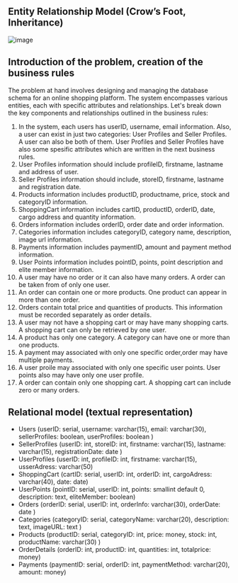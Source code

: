 ## Entity Relationship Model (Crow’s Foot, Inheritance)
![image](https://github.com/dilaygulru/Shopping-Database-With-WindowsForm/assets/123947023/b455bf63-6710-470d-962b-99b63ed6ca75)


 
## Introduction of the problem, creation of the business rules

The problem at hand involves designing and managing the database schema for an online shopping platform. The system encompasses various entities, each with specific attributes and relationships. Let's break down the key components and relationships outlined in the business rules:

1) In the system, each users has userID, username, email information. Also, a user can exist in just two categories: User Profiles and Seller Profiles. A user can also be both of them. User Profiles and Seller Profiles have also some spesific attributes which are written in the next business rules.
2) User Profiles information should include profileID, firstname, lastname and address of user.
3) Seller Profiles information should include, storeID, firstname, lastname and registration date.
4) Products information includes productID, productname, price, stock and categoryID information.
5) ShoppingCart information includes cartID, productID, orderID, date, cargo address and quantity information.
6) Orders information includes orderID, order date and order information.
7) Categories information includes categoryID, category name, description, image url information.
8) Payments information includes paymentID, amount and payment method  information.
9) User Points information includes pointID, points, point description and elite member  information.
10) A user may have no order or it can also have many orders. A order can be taken from of only one user.
11) An order can contain one or more products. One product can appear in more than one order.
12) Orders contain total price and quantities of products. This information must be recorded separately as order details.
13) A user may not have a shopping cart or may have many shopping carts. A shopping cart can only be retrieved by one user.
14) A product has only one category. A category can have one or more than one products.
15) A payment may associated with only one specific order,order may have multiple  payments.
16) A user proile may associated with only one specific user points. User points also may have only one user profile. 
17) A order can contain only one shopping cart. A shopping cart can include zero or many orders.

## Relational model (textual representation)

- Users (userID: serial, username: varchar(15), email: varchar(30), sellerProfiles: boolean, userProfiles: boolean )
- SellerProfiles (userID: int, storeID: int, firstname: varchar(15), lastname: varchar(15), registrationDate: date )
- UserProfiles (userID: int, profileID: int, firstname: varchar(15), usserAdress: varchar(50)
- ShoppingCart (cartID: serial, userID: int, orderID: int, cargoAdress: varchar(40), date: date) 
- UserPoints (pointID: serial, userID: int, points: smallint default 0, description: text, eliteMember: boolean)
- Orders (orderID: serial, userID: int, orderInfo: varchar(30), orderDate: date )
- Categories (categoryID: serial, categoryName: varchar(20), description: text, imageURL: text )
- Products (productID: serial, categoryID: int, price: money, stock: int, productName: varchar(30) )
- OrderDetails (orderID: int, productID: int, quantities: int, totalprice: money)
- Payments (paymentID: serial, orderID: int, paymentMethod: varchar(20), amount: money)

